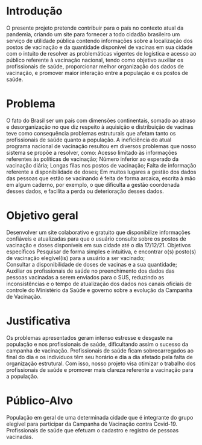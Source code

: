 # Introdução 
O presente projeto pretende contribuir para o país no contexto atual da pandemia, criando um site para fornecer a todo cidadão brasileiro um serviço de utilidade pública contendo informações sobre a localização dos postos de vacinação e da quantidade disponível de vacinas em sua cidade com o intuito de resolver as problemáticas vigentes de logística e acesso ao público referente à vacinação nacional, tendo como objetivo auxiliar os profissionais de saúde, proporcionar melhor organização dos dados de vacinação, e promover maior interação entre a população e os postos de saúde. 
 
# Problema
O fato do Brasil ser um país com dimensões continentais, somado ao atraso e desorganização no que diz respeito à aquisição e distribuição de vacinas teve como consequência problemas estruturais que afetam tanto os profissionais de saúde quanto a população.
A ineficiência do atual programa nacional de vacinação resultou em diversos problemas que nosso sistema se propõe a resolver, como:
Acesso limitado às informações referentes às políticas de vacinação;
Número inferior ao esperado da vacinação diária;
Longas filas nos postos de vacinação;
Falta de informação referente a disponibilidade de doses;
Em muitos lugares a gestão dos dados das pessoas que estão se vacinando é feita de forma arcaica, escrita à mão em algum caderno, por exemplo, o que dificulta a gestão coordenada desses dados, e facilita a perda ou deterioração desses dados.
 
# Objetivo geral 
Desenvolver um site colaborativo e gratuito que disponibilize informações confiáveis e atualizadas para que o usuário consulte sobre os postos de vacinação e doses disponíveis em sua cidade até o dia 17/12/21. 
Objetivos específicos 
Pesquisar de forma simples e intuitiva, e encontrar o(s) posto(s) de vacinação elegível(is) para a usuário a ser vacinado;   
Consultar a disponibilidade de doses de vacinas e a sua quantidade;   
Auxiliar os profissionais de saúde no preenchimento dos dados das pessoas vacinadas a serem enviados para o SUS, reduzindo as inconsistências e o tempo de atualização dos dados nos canais oficiais de controle do Ministério da Saúde e governo sobre a evolução da Campanha de Vacinação. 
 
# Justificativa 
Os problemas apresentados geram intenso estresse e desgaste na população e nos profissionais de saúde, dificultando assim o sucesso da campanha de vacinação. Profissionais de saúde ficam sobrecarregados ao final do dia e os indivíduos têm seu horário e dia a dia afetado pela falta de organização estrutural. Com isso, nosso projeto visa otimizar o trabalho dos profissionais de saúde e promover mais clareza referente a vacinação para a população. 
 
# Público-Alvo 
População em geral de uma determinada cidade que é integrante do grupo elegível para participar da Campanha de Vacinação contra Covid-19.  
Profissionais de saúde que efetuam o cadastro e registro de pessoas vacinadas. 
